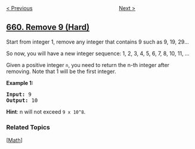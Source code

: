 <!--|This file generated by command(leetcode description); DO NOT EDIT.    |-->
<!--+----------------------------------------------------------------------+-->
<!--|@author    openset <openset.wang@gmail.com>                           |-->
<!--|@link      https://github.com/openset                                 |-->
<!--|@home      https://github.com/tonymontaro/leetcode-hints                        |-->
<!--+----------------------------------------------------------------------+-->

[< Previous](https://github.com/tonymontaro/leetcode-hints/tree/master/problems/split-array-into-consecutive-subsequences "Split Array into Consecutive Subsequences")
　　　　　　　　　　　　　　　　
[Next >](https://github.com/tonymontaro/leetcode-hints/tree/master/problems/image-smoother "Image Smoother")

## [660. Remove 9 (Hard)](https://leetcode.com/problems/remove-9 "移除 9")

<p>Start from integer 1, remove any integer that contains 9 such as 9, 19, 29... </p>

<p>So now, you will have a new integer sequence: 1, 2, 3, 4, 5, 6, 7, 8, 10, 11, ...</p>

<p>Given a positive integer <code>n</code>, you need to return the n-th integer after removing. Note that 1 will be the first integer.</p>

<p><b>Example 1:</b><br />
<pre><b>Input:</b> 9
<b>Output:</b> 10
</pre>
</p>

<p>
<b> Hint</b>: n will not exceed <code>9 x 10^8</code>.
</p>

### Related Topics
  [[Math](https://github.com/tonymontaro/leetcode-hints/tree/master/tag/math/README.md)]
